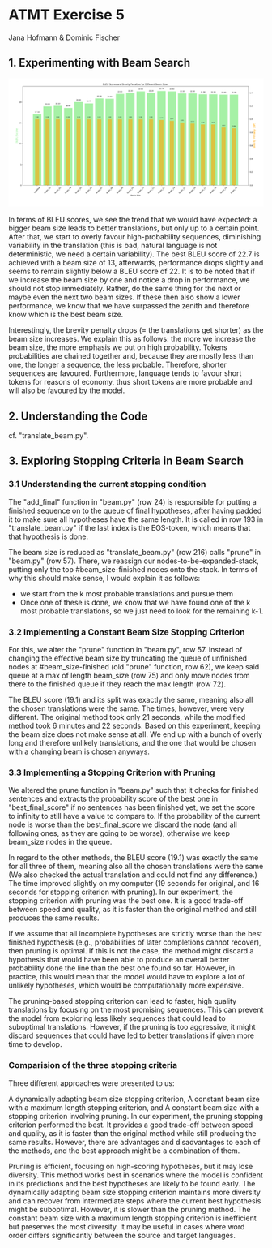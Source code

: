 # ATMT Exercise 5

Jana Hofmann & Dominic Fischer

## 1. Experimenting with Beam Search

![Bleu scores for different Beam sizes.](bleu_scores.png)

In terms of BLEU scores, we see the trend that we would have expected: a bigger beam size leads to better translations, but only up to a certain point. After that, we start to overly favour high-probability sequences, diminishing variability in the translation (this is bad, natural language is not deterministic, we need a certain variability). The best BLEU score of 22.7 is achieved with a beam size of 13, afterwards, performance drops slightly and seems to remain slightly below a BLEU score of 22. It is to be noted that if we increase the beam size by one and notice a drop in performance, we should not stop immediately. Rather, do the same thing for the next or maybe even the next two beam sizes. If these then also show a lower performance, we know that we have surpassed the zenith and therefore know which is the best beam size.

Interestingly, the brevity penalty drops (= the translations get shorter) as the beam size increases. We explain this as follows: the more we increase the beam size, the more emphasis we put on high probability. Tokens probabilities are chained together and, because they are mostly less than one, the longer a sequence, the less probable. Therefore, shorter sequences are favoured. Furthermore, language tends to favour short tokens for reasons of economy, thus short tokens are more probable and will also be favoured by the model.

## 2. Understanding the Code

cf. "translate_beam.py".

## 3. Exploring Stopping Criteria in Beam Search

### 3.1 Understanding the current stopping condition

The "add_final" function in "beam.py" (row 24) is responsible for putting  a finished sequence on to the queue of final hypotheses, after having padded it to make sure all hypotheses have the same length. It is called in row 193 in "translate_beam.py" if the last index is the EOS-token, which means that that hypothesis is done.

The beam size is reduced as "translate_beam.py" (row 216) calls "prune" in "beam.py" (row 57). There, we reassign our nodes-to-be-expanded-stack, putting only the top #beam_size-finished nodes onto the stack. In terms of why this should make sense, I would explain it as follows:

- we start from the k most probable translations and pursue them
- Once one of these is done, we know that we have found one of the k most probable translations, so we just need to look for the remaining k-1.

### 3.2 Implementing a Constant Beam Size Stopping Criterion

For this, we alter the "prune" function in "beam.py", row 57. Instead of changing the effective beam size by truncating the queue of unfinished nodes at #beam_size-finished (old "prune" function, row 62), we keep said queue at a max of length beam_size (row 75) and only move nodes from there to the finished queue if they reach the max length (row 72).

The BLEU score (19.1) and its split was exactly the same, meaning also all the chosen translations were the same. The times, however, were very different. The original method took only 21 seconds, while the modified method took 6 minutes and 22 seconds. Based on this experiment, keeping the beam size does not make sense at all. We end up with a bunch of overly long and therefore unlikely translations, and the one that would be chosen with a changing beam is chosen anyways.

### 3.3 Implementing a Stopping Criterion with Pruning

We altered the prune function in "beam.py" such that it checks for finished sentences and extracts the probability score of the best one in "best_final_score" 
if no sentences has been finished yet, we set the score to infinity to still have a value to compare to.
If the probability of the current node is worse than the best_final_score we discard the node (and all following ones, as they are going to be worse), 
otherwise we keep beam_size nodes in the queue.

In regard to the other methods, the BLEU score (19.1)  was exactly the same for all three of them, meaning also all the chosen translations were the same (We also checked the actual translation and could not find any difference.)
The time improved slightly on my computer (19 seconds for original, and 16 seconds for stopping criterion with pruning). In our experiment, the stopping criterion with pruning was the best one. It is a good trade-off between speed and quality, 
as it is faster than the original method and still produces the same results.

If we assume that all incomplete hypotheses are strictly worse than the best finished hypothesis (e.g., probabilities of later completions cannot recover), then pruning is optimal.
If this is not the case, the method might discard a hypothesis that would have been able to produce an overall better probability done the line than the best one found so far. However, in practice, this would mean that the model would have to explore a lot of unlikely hypotheses, which would be computationally more expensive.

The pruning-based stopping criterion can lead to faster, high quality translations by focusing on the most promising sequences. This can prevent the model from exploring less likely sequences that could lead to suboptimal translations.
However, if the pruning is too aggressive, it might discard sequences that could have led to better translations if given more time to develop.

### Comparision of the three stopping criteria

Three different approaches were presented to us:

A dynamically adapting beam size stopping criterion,
A constant beam size with a maximum length stopping criterion, and
A constant beam size with a stopping criterion involving pruning.
In our experiment, the pruning stopping criterion performed the best. It provides a good trade-off between speed and quality, as it is faster than the original method while still producing the same results. However, there are advantages and disadvantages to each of the methods, and the best approach might be a combination of them.

Pruning is efficient, focusing on high-scoring hypotheses, but it may lose diversity. This method works best in scenarios where the model is confident in its predictions and the best hypotheses are likely to be found early.
The dynamically adapting beam size stopping criterion maintains more diversity and can recover from intermediate steps where the current best hypothesis might be suboptimal. However, it is slower than the pruning method.
The constant beam size with a maximum length stopping criterion is inefficient but preserves the most diversity. It may be useful in cases where word order differs significantly between the source and target languages.
